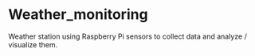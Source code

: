 # Weather_monitoring
Weather station using Raspberry Pi sensors to collect data and analyze / visualize them.
